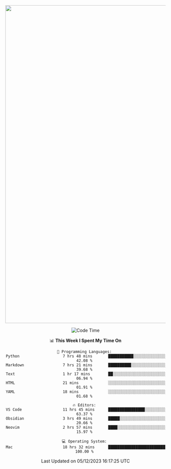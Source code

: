 <div align="center">
  <!-- <img src="/assets/gif.webp" style="max-width: 100%; height: auto;"> -->
<!-- <img width="1000" src="/assets/nagi.gif" style="max-width: 150%; height: auto;"> -->
<img width="1000" src="/assets/nagi.gif">

<!--
![Rust](https://img.shields.io/badge/Rust-000000?style=for-the-badge&logo=rust&logoColor=white)
![Python](https://img.shields.io/badge/python-3670A0?style=for-the-badge&logo=python&logoColor=ffdd54)
![C++](https://img.shields.io/badge/c++-%2300599C.svg?style=for-the-badge&logo=c%2B%2B&logoColor=white)
![JavaScript](https://img.shields.io/badge/javascript-%23323330.svg?style=for-the-badge&logo=javascript&logoColor=%23F7DF1E)
![React](https://img.shields.io/badge/react-%2320232a.svg?style=for-the-badge&logo=react&logoColor=%2361DAFB)
![Obsidian](https://img.shields.io/badge/Obsidian-%23483699.svg?style=for-the-badge&logo=obsidian&logoColor=white)
 <!-- ![Docker](https://img.shields.io/badge/docker-%230db7ed.svg?style=for-the-badge&logo=docker&logoColor=white)
-->

<!--
<div style="display:flex; flex-wrap:wrap; height: 200px;">
  <img height="170" src="https://github-readme-stats-git-main-nagi-ovo.vercel.app/api/top-langs/?username=Nagi-ovo&hide=css,scss,html,java,typescript,perl,jupyter%20notebook&layout=compact&langs_count=8&card_width=400" alt="Nagi-ovo's Language stats">
  <img height="170" src="https://github-readme-stats-git-main-nagi-ovo.vercel.app/api?username=Nagi-ovo&show_icons=true&theme=radical" alt="Nagi's GitHub stats">
</div>
-->

<!--
### I'm recently working on:</a>

 <div style="display: flex; flex-wrap: wrap; justify-content: space-around;">
  <a href="https://github.com/Open-BJUT/BJUT-Helper" style="flex: 0 0 48%;">
    <img align="center" src="https://github-readme-stats-git-main-nagi-ovo.vercel.app/api/pin/?username=Nagi-ovo&repo=BJUT-Helper" alt="BJUT-Helper">
  </a>
  <a href="https://github.com/Nagi-ovo/EZ4STU" style="flex: 0 0 48%;">
    <img align="center" src="https://github-readme-stats-git-main-nagi-ovo.vercel.app/api/pin/?username=Nagi-ovo&repo=EZ4STU" alt="EZ4STU">
  </a>  
  <a href="https://github.com/ytzfhqs/AAAMLP-CN" style="flex: 0 0 48%;">
    <img align="center" src="https://github-readme-stats-git-main-nagi-ovo.vercel.app/api/pin/?username=ytzfhqs&repo=AAAMLP-CN&show_owner=true" alt="ytzfhqs/AAAMLP-CN">
  </a>  
  <a href="https://github.com/Nagi-ovo/Cherno-CPP-Notes" style="flex: 0 0 48%;">
    <img align="center" src="https://github-readme-stats-git-main-nagi-ovo.vercel.app/api/pin/?username=Nagi-ovo&repo=Cherno-CPP-Notes"  alt="Nagi-ovo/Cherno-CPP-Notes">
  </a>  
</div>

![Code Time](http://img.shields.io/badge/Code%20Time-360%20hrs%2025%20mins-blue)
-->

<!--START_SECTION:waka-->
![Code Time](http://img.shields.io/badge/Code%20Time-370%20hrs%2023%20mins-blue)

📊 **This Week I Spent My Time On** 

```text
💬 Programming Languages: 
Python                   7 hrs 48 mins       ███████████░░░░░░░░░░░░░░   42.08 % 
Markdown                 7 hrs 21 mins       ██████████░░░░░░░░░░░░░░░   39.68 % 
Text                     1 hr 17 mins        ██░░░░░░░░░░░░░░░░░░░░░░░   06.94 % 
HTML                     21 mins             ░░░░░░░░░░░░░░░░░░░░░░░░░   01.91 % 
YAML                     18 mins             ░░░░░░░░░░░░░░░░░░░░░░░░░   01.68 % 

🔥 Editors: 
VS Code                  11 hrs 45 mins      ████████████████░░░░░░░░░   63.37 % 
Obsidian                 3 hrs 49 mins       █████░░░░░░░░░░░░░░░░░░░░   20.66 % 
Neovim                   2 hrs 57 mins       ████░░░░░░░░░░░░░░░░░░░░░   15.97 % 

💻 Operating System: 
Mac                      18 hrs 32 mins      █████████████████████████   100.00 % 
```


 Last Updated on 05/12/2023 16:17:25 UTC
<!--END_SECTION:waka-->

</div>








